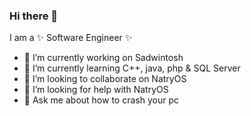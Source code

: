 ### Hi there 👋


I am a ✨ Software Engineer ✨

- 🔭 I’m currently working on Sadwintosh
- 🌱 I’m currently learning C++, java, php & SQL Server
- 👯 I’m looking to collaborate on NatryOS
- 🤔 I’m looking for help with NatryOS
- 💬 Ask me about how to crash your pc

